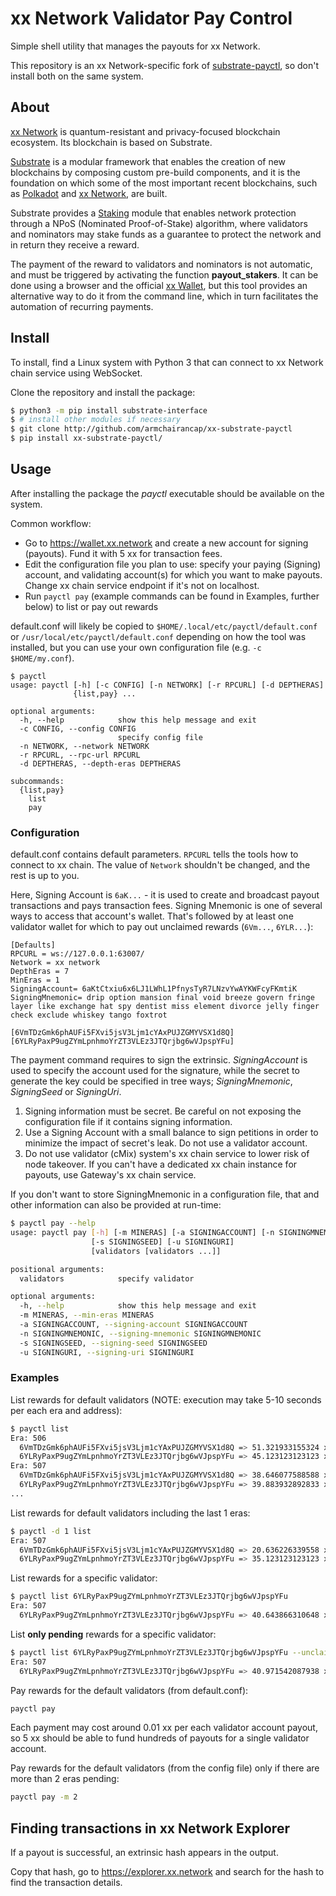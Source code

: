 # xx Network Validator Pay Control

Simple shell utility that manages the payouts for xx Network.

This repository is an xx Network-specific fork of [substrate-payctl](https://github.com/stakelink/substrate-payctl), so don't install both on the same system.

## About 

[xx Network](https://xx.network) is quantum-resistant and privacy-focused blockchain ecosystem. Its blockchain is based on Substrate.

[Substrate](https://substrate.dev/) is a modular framework that enables the creation of new blockchains by composing custom pre-build components, and it is the foundation on which some of the most important recent blockchains, such as [Polkadot](https://polkadot.network/) and [xx Network](https://xx.network/), are built.

Substrate provides a [Staking](https://paritytech.github.io/substrate/master/pallet_staking/index.html) module that enables network protection through a NPoS (Nominated Proof-of-Stake) algorithm, where validators and nominators may stake funds as a guarantee to protect the network and in return they receive a reward.

The payment of the reward to validators and nominators is not automatic, and must be triggered by activating the function **payout_stakers**. It can be done using a browser and the official [xx Wallet](https://wallet.xx.network/), but this tool provides an alternative way to do it from the command line, which in turn facilitates the automation of recurring payments.

## Install

To install, find a Linux system with Python 3 that can connect to xx Network chain service using WebSocket.

Clone the repository and install the package:

```sh
$ python3 -m pip install substrate-interface
$ # install other modules if necessary
$ git clone http://github.com/armchairancap/xx-substrate-payctl
$ pip install xx-substrate-payctl/
```

## Usage

After installing the package the _payctl_ executable should be available on the system.

Common workflow:

- Go to https://wallet.xx.network and create a new account for signing (payouts). Fund it with 5 xx for transaction fees.
- Edit the configuration file you plan to use: specify your paying (Signing) account, and validating account(s) for which you want to make payouts. Change xx chain service endpoint if it's not on localhost.
- Run `payctl pay` (example commands can be found in Examples, further below) to list or pay out rewards

default.conf will likely be copied to `$HOME/.local/etc/payctl/default.conf` or `/usr/local/etc/payctl/default.conf` depending on how the tool was installed, but you can use your own configuration file (e.g. `-c $HOME/my.conf`).

```
$ payctl
usage: payctl [-h] [-c CONFIG] [-n NETWORK] [-r RPCURL] [-d DEPTHERAS]
              {list,pay} ...

optional arguments:
  -h, --help            show this help message and exit
  -c CONFIG, --config CONFIG
                        specify config file
  -n NETWORK, --network NETWORK
  -r RPCURL, --rpc-url RPCURL
  -d DEPTHERAS, --depth-eras DEPTHERAS

subcommands:
  {list,pay}
    list
    pay
```

### Configuration 

default.conf contains default parameters. `RPCURL` tells the tools how to connect to xx chain. The value of `Network` shouldn't be changed, and the rest is up to you.

Here, Signing Account is `6aK...` - it is used to create and broadcast payout transactions and pays transaction fees. Signing Mnemonic is one of several ways to access that account's wallet. That's followed by at least one validator wallet for which to pay out unclaimed rewards (`6Vm...`, `6YLR...`):

```raw
[Defaults]
RPCURL = ws://127.0.0.1:63007/
Network = xx network
DepthEras = 7
MinEras = 1
SigningAccount= 6aKtCtxiu6x6LJ1LWhL1PfnysTyR7LNzvYwAYKWFcyFKmtiK
SigningMnemonic= drip option mansion final void breeze govern fringe layer like exchange hat spy dentist miss element divorce jelly finger check exclude whiskey tango foxtrot

[6VmTDzGmk6phAUFi5FXvi5jsV3Ljm1cYAxPUJZGMYVSX1d8Q]
[6YLRyPaxP9ugZYmLpnhmoYrZT3VLEz3JTQrjbg6wVJpspYFu]
```

The payment command requires to sign the extrinsic. _SigningAccount_ is used to specify the account used for the signature, while the secret to generate the key could be specified in tree ways; _SigningMnemonic_, _SigningSeed_ or _SigningUri_. 

1. Signing information must be secret. Be careful on not exposing the configuration file if it contains signing information.
2. Use a Signing Account with a small balance to sign petitions in order to minimize the impact of secret's leak. Do not use a validator account.
3. Do not use validator (cMix) system's xx chain service to lower risk of node takeover. If you can't have a dedicated xx chain instance for payouts, use Gateway's xx chain service.

If you don't want to store SigningMnemonic in a configuration file, that and other information can also be provided at run-time:

```sh
$ payctl pay --help
usage: payctl pay [-h] [-m MINERAS] [-a SIGNINGACCOUNT] [-n SIGNINGMNEMONIC]
                  [-s SIGNINGSEED] [-u SIGNINGURI]
                  [validators [validators ...]]

positional arguments:
  validators            specify validator

optional arguments:
  -h, --help            show this help message and exit
  -m MINERAS, --min-eras MINERAS
  -a SIGNINGACCOUNT, --signing-account SIGNINGACCOUNT
  -n SIGNINGMNEMONIC, --signing-mnemonic SIGNINGMNEMONIC
  -s SIGNINGSEED, --signing-seed SIGNINGSEED
  -u SIGNINGURI, --signing-uri SIGNINGURI
```

### Examples

List rewards for default validators (NOTE: execution may take 5-10 seconds per each era and address):

```sh
$ payctl list
Era: 506
  6VmTDzGmk6phAUFi5FXvi5jsV3Ljm1cYAxPUJZGMYVSX1d8Q => 51.321933155324 xx (claimed)
  6YLRyPaxP9ugZYmLpnhmoYrZT3VLEz3JTQrjbg6wVJpspYFu => 45.123123123123 xx (claimed)
Era: 507
  6VmTDzGmk6phAUFi5FXvi5jsV3Ljm1cYAxPUJZGMYVSX1d8Q => 38.646077588588 xx (claimed)
  6YLRyPaxP9ugZYmLpnhmoYrZT3VLEz3JTQrjbg6wVJpspYFu => 39.883932892833 xx (claimed)
...
```

List rewards for default validators including the last 1 eras:

```sh
$ payctl -d 1 list
Era: 507
  6VmTDzGmk6phAUFi5FXvi5jsV3Ljm1cYAxPUJZGMYVSX1d8Q => 20.636226339558 xx (claimed)
  6YLRyPaxP9ugZYmLpnhmoYrZT3VLEz3JTQrjbg6wVJpspYFu => 35.123123123123 xx (unclaimed)
```

List rewards for a specific validator:

```sh
$ payctl list 6YLRyPaxP9ugZYmLpnhmoYrZT3VLEz3JTQrjbg6wVJpspYFu
Era: 507
  6YLRyPaxP9ugZYmLpnhmoYrZT3VLEz3JTQrjbg6wVJpspYFu => 40.643866310648 xx (claimed)
```

List **only pending** rewards for a specific validator:

```sh
$ payctl list 6YLRyPaxP9ugZYmLpnhmoYrZT3VLEz3JTQrjbg6wVJpspYFu --unclaimed
Era: 507
  6YLRyPaxP9ugZYmLpnhmoYrZT3VLEz3JTQrjbg6wVJpspYFu => 40.971542087938 xx (unclaimed)
```

Pay rewards for the default validators (from default.conf):

```sh
payctl pay
```

Each payment may cost around 0.01 xx per each validator account payout, so 5 xx should be able to fund hundreds of payouts for a single validator account.

Pay rewards for the default validators (from the config file) only if there are more than 2 eras pending:

```sh
payctl pay -m 2
```

## Finding transactions in xx Network Explorer

If a payout is successful, an extrinsic hash appears in the output.

Copy that hash, go to https://explorer.xx.network and search for the hash to find the transaction details.

